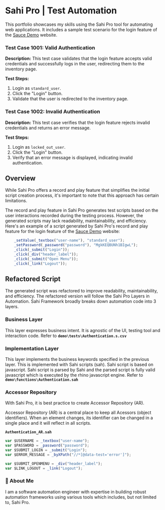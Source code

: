 # Sahi Pro | Test Automation

This portfolio showcases my skills using the Sahi Pro tool for automating web applications. It includes a sample test scenario for the login feature of the [Sauce Demo](https://www.saucedemo.com) website.

### Test Case 1001: Valid Authentication

**Description:** This test case validates that the login feature accepts valid credentials and successfully logs in the user, redirecting them to the inventory page.

**Test Steps:**

1.  Login as `standard_user`.
2.  Click the "Login" button.
3.  Validate that the user is redirected to the inventory page.

### Test Case 1002: Invalid Authentication

**Description:** This test case verifies that the login feature rejects invalid credentials and returns an error message.

**Test Steps:**

1.  Login as `locked_out_user`.
2.  Click the "Login" button.
3.  Verify that an error message is displayed, indicating invalid authentication.


## Overview

While Sahi Pro offers a record and play feature that simplifies the initial script creation process, it's important to note that this approach has certain limitations.

The record and play feature in Sahi Pro generates test scripts based on the user interactions recorded during the testing process. However, the generated scripts may lack readability, maintainability, and efficiency. Here's an example of a script generated by Sahi Pro's record and play feature for the login feature of the [Sauce Demo](https://www.saucedemo.com/) website:

```javascript
    _setValue(_textbox("user-name"), "standard_user");
    _setPassword(_password("password"), "MgkKEQBUNh1BIgwL");
    _click(_submit("Login"));
    _click(_div("header_label"));
    _click(_submit("Open Menu"));
    _click(_link("Logout"));
 ```   

## Refactored Script

The generated script was refactored to improve readability, maintainability, and efficiency. The refactored version will follow the Sahi Pro Layers in Automation. Sahi Framework broadly breaks down automation code into 3 layers.

### Business Layer
This layer expresses business intent. It is agnostic of the UI, testing tool and interaction code. Refer to **`demo\tests\Authentication.s.csv`**

### Implementation Layer
This layer implements the business keywords specified in the previous layer. This is implemented with Sahi scripts (sah). Sahi script is based on javascript. Sahi script is parsed by Sahi and the parsed script is fully valid javascript which is executed by the rhino javascript engine. Refer to **`demo\functions\Authentication.sah`** 

### Accessor Repository
With Sahi Pro, it is best practice to create Accessor Repository (AR). 

Accessor Repository (AR) is a central place to keep all Acessors (object identifiers). When an element changes, its identifier can be changed in a single place and it will reflect in all scripts. 

**`Authentication_AR.sah`**
``` js
var $USERNAME = _textbox("user-name");
var $PASSWORD = _password("password");
var $SUBMIT_LOGIN = _submit("Login");
var $ERROR_MESSAGE = _byXPath("//*[@data-test='error']");

var $SUBMIT_OPENMENU = _div("header_label");
var $LINK_LOGOUT = _link("Logout");
```


### 🚀 About Me

I am a software automation engineer with expertise in building robust automation frameworks using various tools which includes, but not limited to, Sahi Pro.
